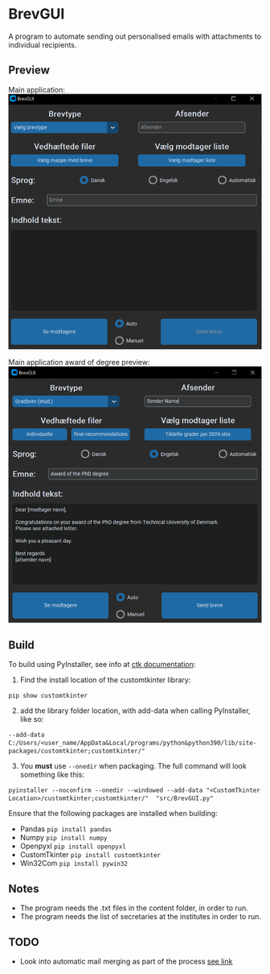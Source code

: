 # BrevGUI
A program to automate sending out personalised emails with attachments to individual recipients.

## Preview
Main application:
![main application preview](screenshots/main_application.png)

Main application award of degree preview:
![main application gradbrev preview](screenshots/main_application_gradbrev.png)


## Build
To build using PyInstaller, see info at [ctk documentation](https://customtkinter.tomschimansky.com/documentation/packaging):

1. Find the install location of the customtkinter library:
```
pip show customtkinter
```
2. add the library folder location, with add-data when calling PyInstaller, like so:
```
--add-data C:/Users/<user_name/AppData&Local/programs/python&python390/lib/site-packages/customtkinter;customtkinter/"
```
3. You **must** use `--onedir` when packaging. The full command will look something like this:
```
pyinstaller --noconfirm --onedir --windowed --add-data "<CustomTkinter Location>/customtkinter;customtkinter/"  "src/BrevGUI.py"
```

Ensure that the following packages are installed when building:
* Pandas `pip install pandas`
* Numpy `pip install numpy`
* Openpyxl `pip install openpyxl`
* CustomTkinter `pip install customtkinter`
* Win32Com `pip install pywin32`

## Notes
- The program needs the .txt files in the content folder, in order to run.
- The program needs the list of secretaries at the institutes in order to run.

## TODO
- Look into automatic mail merging as part of the process [see link](https://github.com/iulica/docx-mailmerge)
